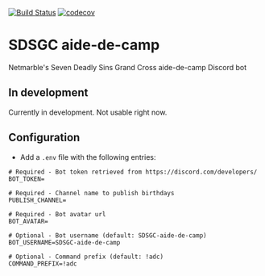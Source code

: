 [![Build Status](https://api.travis-ci.com/ilgazil/sdsgc-aide-de-camp.svg?branch=master)](https://www.travis-ci.com/github/ilgazil/sdsgc-aide-de-camp)
[![codecov](https://codecov.io/gh/ilgazil/sdsgc-aide-de-camp/branch/master/graph/badge.svg?token=BRGP8BE7J0)](https://codecov.io/gh/ilgazil/sdsgc-aide-de-camp)

# SDSGC aide-de-camp

Netmarble's Seven Deadly Sins Grand Cross aide-de-camp Discord bot

## In development

Currently in development. Not usable right now.

## Configuration

* Add a `.env` file with the following entries:

```dotenv
# Required - Bot token retrieved from https://discord.com/developers/
BOT_TOKEN=

# Required - Channel name to publish birthdays
PUBLISH_CHANNEL=

# Required - Bot avatar url
BOT_AVATAR=

# Optional - Bot username (default: SDSGC-aide-de-camp)
BOT_USERNAME=SDSGC-aide-de-camp

# Optional - Command prefix (default: !adc)
COMMAND_PREFIX=!adc
```
